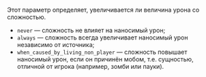 Этот параметр определяет, увеличивается ли величина урона со сложностью.

- `never` — сложность не влияет на наносимый урон;
- `always` — сложность всегда увеличивает наносимый урон независимо от источника;
- `when_caused_by_living_non_player` — сложность повышает наносимый урон, если он причинён мобом, т.е. сущностью, отличной от игрока (например, зомби или пауки).
